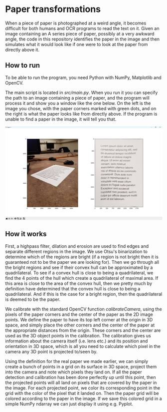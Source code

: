 # Paper transformations

When a piece of paper is photographed at a weird angle, it becomes difficult for both humans and OCR programs to read the text on it. Given an image containing an A series piece of paper, possibly at a very awkward angle, the code in this repository identifies the paper in the image and then simulates what it would look like if one were to look at the paper from directly above it.


## How to run
To be able to run the program, you need Python with NumPy, Matplotlib and OpenCV. 

The main script is located in *src/main.py*. When you run it you can specify the path to an image containing a piece of paper, and the program will process it and show you a window like the one below. On the left is the image you chose, with the paper corners marked with green dots, and on the right is what the paper looks like from directly above. If the program is unable to find a paper in the image, it will tell you that.

<img src="example_usecase.png" width="640" alt="Example usecase">


## How it works
First, a highpass filter, dilation and erosion are used to find edges and separate different regions in the image. We use Otsu's binarization to determine which of the regions are bright (if a region is not bright then it is guaranteed not to be the paper we are looking for). Then we go through all the bright regions and see if their convex hull can be approximated by a quadrilateral. To see if a convex hull is close to being a quadrilateral, we find the 4 points of the hull which create a quadrilateral of maximal area. If this area is close to the area of the convex hull, then we pretty much by definition have determined that the convex hull is close to being a quadrilateral. And if this is the case for a bright region, then the quadrilateral is deemed to be the paper.

We calibrate with the standard OpenCV function *calibrateCamera*, using the pixels of the paper corners and the center of the paper as the 2D image points. We define the paper to have its top left corner at the origin in 3D space, and simply place the other corners and the center of the paper at the appropriate distances from the origin. These corners and the center are used as the 3D object points in the calibration. The calibration gives us information about the camera itself (i.e. lens etc.) and its position and orientation in 3D space, which is all you need to calculate which pixel in the camera any 3D point is projected to/seen by. 

Using the definition for the real paper we made earlier, we can simply create a bunch of points in a grid on its surface in 3D space, project them into the camera and note which pixels they land on. If all the paper detection and calibration has been done perfectly up until this point, then the projected points will all land on pixels that are covered by the paper in the image. For each projected point, we color its corresponding point in the grid with the color of the pixel that it landed on. Then the paper grid will be colored according to the paper in the image. If we save this colored grid in a simple NumPy ndarray we can just display it using e.g. Pyplot.